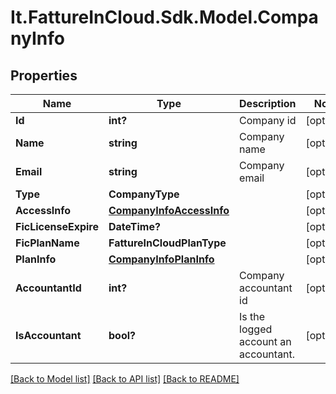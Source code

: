 # It.FattureInCloud.Sdk.Model.CompanyInfo

## Properties

Name | Type | Description | Notes
------------ | ------------- | ------------- | -------------
**Id** | **int?** | Company id | [optional] 
**Name** | **string** | Company name | [optional] 
**Email** | **string** | Company email | [optional] 
**Type** | **CompanyType** |  | [optional] 
**AccessInfo** | [**CompanyInfoAccessInfo**](CompanyInfoAccessInfo.md) |  | [optional] 
**FicLicenseExpire** | **DateTime?** |  | [optional] 
**FicPlanName** | **FattureInCloudPlanType** |  | [optional] 
**PlanInfo** | [**CompanyInfoPlanInfo**](CompanyInfoPlanInfo.md) |  | [optional] 
**AccountantId** | **int?** | Company accountant id | [optional] 
**IsAccountant** | **bool?** | Is the logged account an accountant. | [optional] 

[[Back to Model list]](../README.md#documentation-for-models) [[Back to API list]](../README.md#documentation-for-api-endpoints) [[Back to README]](../README.md)

